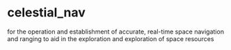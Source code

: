 # celestial_nav
for the operation and establishment of accurate, real-time space navigation and ranging to aid in the exploration and exploration of space resources
